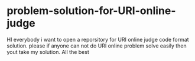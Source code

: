 problem-solution-for-URI-online-judge
=====================================

HI everybody i want to open a reporsitory for URI online judge code format solution. please if anyone can not do URI online problem solve easily  then yout take my solution. All the best
